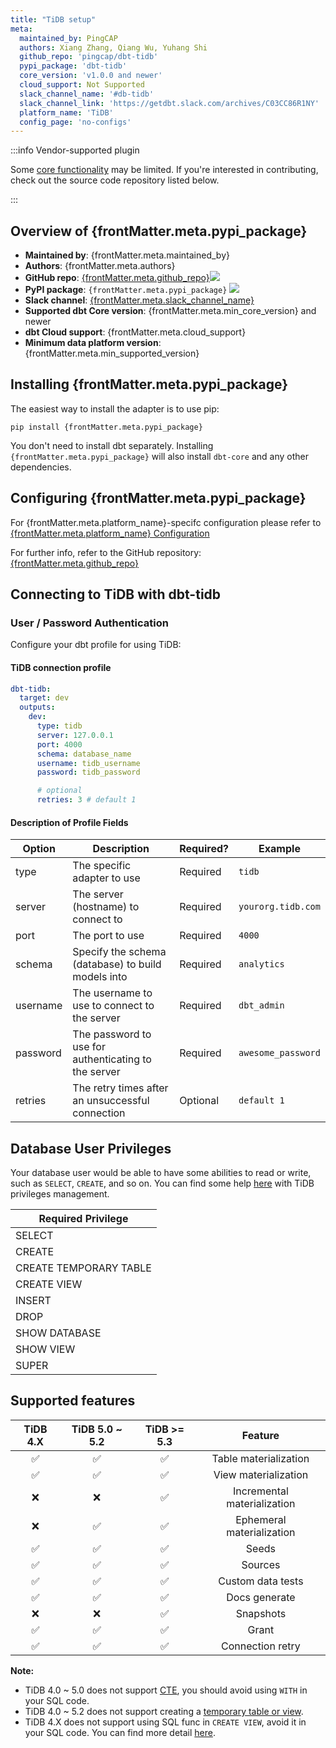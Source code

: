 ```yaml
---
title: "TiDB setup"
meta:
  maintained_by: PingCAP
  authors: Xiang Zhang, Qiang Wu, Yuhang Shi
  github_repo: 'pingcap/dbt-tidb'
  pypi_package: 'dbt-tidb'
  core_version: 'v1.0.0 and newer'
  cloud_support: Not Supported
  slack_channel_name: '#db-tidb'
  slack_channel_link: 'https://getdbt.slack.com/archives/C03CC86R1NY'
  platform_name: 'TiDB'
  config_page: 'no-configs'
---
```


:::info Vendor-supported plugin

Some [core functionality](https://github.com/pingcap/dbt-tidb/blob/main/README.md#supported-features) may be limited. 
If you're interested in contributing, check out the source code repository listed below.

:::

<h2> Overview of {frontMatter.meta.pypi_package} </h2>

<ul>
    <li><strong>Maintained by</strong>: {frontMatter.meta.maintained_by}</li>
    <li><strong>Authors</strong>: {frontMatter.meta.authors}</li>
    <li><strong>GitHub repo</strong>: <a href={`https://github.com/${frontMatter.meta.github_repo}`}>{frontMatter.meta.github_repo}</a><a href={`https://github.com/${frontMatter.meta.github_repo}`}><img src={`https://img.shields.io/github/stars/${frontMatter.meta.github_repo}?style=for-the-badge`}/></a></li>
    <li><strong>PyPI package</strong>: <code>{frontMatter.meta.pypi_package}</code> <a href={`https://badge.fury.io/py/${frontMatter.meta.pypi_package}`}><img src={`https://badge.fury.io/py/${frontMatter.meta.pypi_package}.svg`}/></a></li>
    <li><strong>Slack channel</strong>: <a href={frontMatter.meta.slack_channel_link}>{frontMatter.meta.slack_channel_name}</a></li>
    <li><strong>Supported dbt Core version</strong>: {frontMatter.meta.min_core_version} and newer</li>
    <li><strong>dbt Cloud support</strong>: {frontMatter.meta.cloud_support}</li>
    <li><strong>Minimum data platform version</strong>: {frontMatter.meta.min_supported_version}</li>
    </ul>


<h2> Installing {frontMatter.meta.pypi_package} </h2>

The easiest way to install the adapter is to use pip:

<code>pip install {frontMatter.meta.pypi_package}</code>

<p>You don't need to install dbt separately. Installing <code>{frontMatter.meta.pypi_package}</code> will also install <code>dbt-core</code> and any other dependencies.</p>

<h2> Configuring {frontMatter.meta.pypi_package} </h2>

<p>For {frontMatter.meta.platform_name}-specifc configuration please refer to <a href={frontMatter.meta.config_page}>{frontMatter.meta.platform_name} Configuration</a> </p>

<p>For further info, refer to the GitHub repository: <a href={`https://github.com/${frontMatter.meta.github_repo}`}>{frontMatter.meta.github_repo}</a></p>


## Connecting to TiDB with **dbt-tidb**

### User / Password Authentication

Configure your dbt profile for using TiDB:

#### TiDB connection profile
<File name='profiles.yml'>

```yaml
dbt-tidb:
  target: dev
  outputs:
    dev:
      type: tidb
      server: 127.0.0.1
      port: 4000
      schema: database_name
      username: tidb_username
      password: tidb_password

      # optional
      retries: 3 # default 1
```

</File>

#### Description of Profile Fields

| Option   | Description                                          | Required? | Example             |
|----------|------------------------------------------------------|-----------|---------------------|
| type     | The specific adapter to use                          | Required  | `tidb`              |
| server   | The server (hostname) to connect to                  | Required  | `yourorg.tidb.com`  |
| port     | The port to use                                      | Required  | `4000`              |
| schema   | Specify the schema (database) to build models into   | Required  | `analytics`         |
| username | The username to use to connect to the server         | Required  | `dbt_admin`         |
| password | The password to use for authenticating to the server | Required  | `awesome_password`  |
| retries  | The retry times after an unsuccessful connection     | Optional  | `default 1`         |

## Database User Privileges

Your database user would be able to have some abilities to read or write, such as `SELECT`, `CREATE`, and so on.
You can find some help [here](https://docs.pingcap.com/tidb/v4.0/privilege-management) with TiDB privileges management.

| Required Privilege     |
|------------------------|
| SELECT                 |
| CREATE                 |
| CREATE TEMPORARY TABLE |
| CREATE VIEW            |
| INSERT                 |
| DROP                   |
| SHOW DATABASE          |
| SHOW VIEW              |
| SUPER                  |

## Supported features

| TiDB 4.X | TiDB 5.0 ~ 5.2 | TiDB >= 5.3 |           Feature           |
|:--------:|:--------------:|:-----------:|:---------------------------:|
|    ✅     |       ✅        |      ✅      |    Table materialization    |
|    ✅     |       ✅        |      ✅      |    View materialization     |
|    ❌     |       ❌        |      ✅      | Incremental materialization |
|    ❌     |       ✅        |      ✅      |  Ephemeral materialization  |
|    ✅     |       ✅        |      ✅      |            Seeds            |
|    ✅     |       ✅        |      ✅      |           Sources           |
|    ✅     |       ✅        |      ✅      |      Custom data tests      |
|    ✅     |       ✅        |      ✅      |        Docs generate        |
|    ❌     |       ❌        |      ✅      |          Snapshots          |
|    ✅     |       ✅        |      ✅      |            Grant            |
|    ✅     |       ✅        |      ✅      |      Connection retry       |

**Note:**

* TiDB 4.0 ~ 5.0 does not support [CTE](https://docs.pingcap.com/tidb/dev/sql-statement-with),
  you should avoid using `WITH` in your SQL code.
* TiDB 4.0 ~ 5.2 does not support creating a [temporary table or view](https://docs.pingcap.com/tidb/v5.2/sql-statement-create-table#:~:text=sec\)-,MySQL%20compatibility,-TiDB%20does%20not).
* TiDB 4.X does not support using SQL func in `CREATE VIEW`, avoid it in your SQL code.
  You can find more detail [here](https://github.com/pingcap/tidb/pull/27252).
